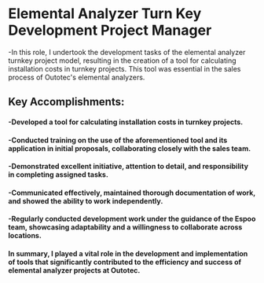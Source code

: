 # Elemental Analyzer Turn Key Development Project Manager
-In this role, I undertook the development tasks of the elemental analyzer turnkey project model, resulting in the creation of a tool for calculating installation costs in turnkey projects. This tool was essential in the sales process of Outotec's elemental analyzers.

## Key Accomplishments:

#### -Developed a tool for calculating installation costs in turnkey projects.
#### -Conducted training on the use of the aforementioned tool and its application in initial proposals, collaborating closely with the sales team.
#### -Demonstrated excellent initiative, attention to detail, and responsibility in completing assigned tasks.
#### -Communicated effectively, maintained thorough documentation of work, and showed the ability to work independently.
#### -Regularly conducted development work under the guidance of the Espoo team, showcasing adaptability and a willingness to collaborate across locations.

#### In summary, I played a vital role in the development and implementation of tools that significantly contributed to the efficiency and success of elemental analyzer projects at Outotec.
